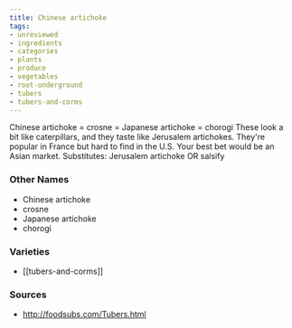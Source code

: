 ```yaml
---
title: Chinese artichoke
tags:
- unreviewed
- ingredients
- categories
- plants
- produce
- vegetables
- root-underground
- tubers
- tubers-and-corms
---
```

Chinese artichoke = crosne = Japanese artichoke = chorogi These look a bit like caterpillars, and they taste like Jerusalem artichokes. They're popular in France but hard to find in the U.S. Your best bet would be an Asian market. Substitutes: Jerusalem artichoke OR salsify

### Other Names

* Chinese artichoke
* crosne
* Japanese artichoke
* chorogi

### Varieties

* [[tubers-and-corms]]

### Sources
* http://foodsubs.com/Tubers.html

